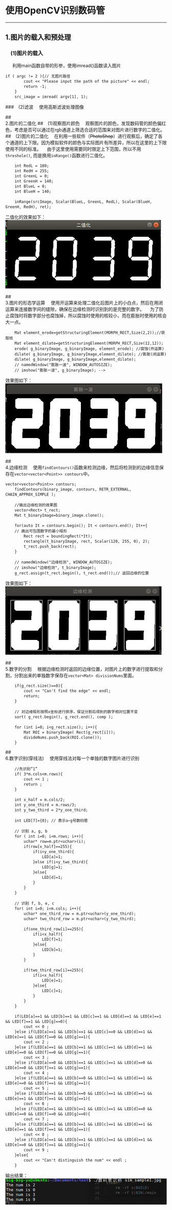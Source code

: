 # 使用OpenCV识别数码管
------------------------

## 1.图片的载入和预处理
### &ensp;&ensp;(1)图片的载入
&ensp; &ensp; 利用main函数自带的形参，使用imread()函数读入图片
```
if ( argc != 2 ){// 无图片路径
        cout << "Please input the path of the picture" << endl;
        return -1;
    }
    src_image = imread( argv[1], 1);
```
###&ensp;&ensp;(2)滤波
&ensp;&ensp;使用高斯滤波处理图像

##<br>2.图片的二值化
##&ensp;&ensp;(1)观察图片颜色
&ensp;&ensp;观察图片的颜色，发现数码管的颜色偏红色，考虑是否可以通过在rgb通道上筛选合适的范围来对图片进行数字的二值化。
##&ensp;&ensp;(2)图片的二值化
&ensp;&ensp;在利用一些软件（~~PhotoShop~~）进行观察后，确定了各个通道的上下限。因为模拟软件的颜色与实际图片有所差异，所以在这里的上下限使用不同的标准。
&ensp;&ensp;由于这里使用需要同时限定上下范围，所以不用`threshole()`, 而是换用`inRange()`函数进行二值化。
```
    int RedL = 180;
    int RedH = 255;
    int GreenL = 0;
    int GreenH = 140;
    int BlueL = 0;
    int BlueH = 140;
    
    inRange(srcImage, Scalar(BlueL, GreenL, RedL), Scalar(BlueH, GreenH, RedH), ret);
```
二值化的效果如下：
![二值化](./结果截图/二值化.png)

##<br>3.图片的形态学运算
&ensp;&ensp;使用开运算来处理二值化后图片上的小白点，然后在用闭运算来连接数字间的缝隙，确保在边缘检测时识别到的是完整的数字。
&ensp;&ensp;为了防止腐蚀时将数字部分也腐蚀掉，所以腐蚀时使用的核较小，而在膨胀时使用的核会大一点。
```
    Mat element_erode=getStructuringElement(MORPH_RECT,Size(2,2));//获取核
    Mat element_dilate=getStructuringElement(MORPH_RECT,Size(12,12));
    erode( g_binaryImage, g_binaryImage, element_erode); //腐蚀(开运算)
    dilate( g_binaryImage, g_binaryImage,element_dilate); //膨胀(闭运算)
    dilate( g_binaryImage, g_binaryImage,element_dilate);
    // namedWindow("膨胀一波", WINDOW_AUTOSIZE);
    // imshow("膨胀一波", g_binaryImage); -->
```

效果图如下：
![形态学处理](./结果截图/形态学运算.png)

##<br>4.边缘检测
&ensp;&ensp;使用`findContours()`函数来检测边缘，然后将检测到的边缘信息保存在`vector<vector<Point>> contours`中。
```
vector<vector<Point>> contours;
    findContours(binary_image, contours, RETR_EXTERNAL, CHAIN_APPROX_SIMPLE );

    //输出边缘检测的效果图
    vector<Rect> t_rect;
    Mat t_binaryImage=binary_image.clone();

    for(auto It = contours.begin(); It < contours.end(); It++{
    // 画出可包围数字的最小矩形
        Rect rect = boundingRect(*It);
        rectangle(t_binaryImage, rect, Scalar(120, 255, 0), 2);
        t_rect.push_back(rect);
    } 

    // namedWindow("边缘检测", WINDOW_AUTOSIZE);
    // imshow("边缘检测", t_binaryImage);
    g_rect.assign(t_rect.begin(), t_rect.end());// 返回边缘的位置
```
效果图如下：
![边缘检测](./结果截图/边缘检测.png)

##<br>5.数字的分割
&ensp;&ensp;根据边缘检测时返回的边缘位置，对图片上的数字进行提取和分割，分割出来的单独数字保存在`vector<Mat> divisionNums`里面。
```
    if(g_rect.size()==0){
        cout << "Can't find the edge" << endl;
        return;
    }
    
    // 对边缘矩形按照x坐标进行排序，保证分割后得到的数字相对位置不变
    sort( g_rect.begin(), g_rect.end(), comp );

    for (int i=0; i<g_rect.size(); i++){
        Mat ROI = binaryImage( Rect(g_rect[i]));
        divideNums.push_back(ROI.clone());
    }
```

##<br>6.数字识别(穿线法)
&ensp;&ensp;使用穿线法对每一个单独的数字图片进行识别
```
    //先识别“1”
    if( 3*m.cols<m.rows){
        cout << 1 ;
        return ;
    }

    int x_half = m.cols/2;
    int y_one_third = m.rows/3;
    int y_two_third = 2*y_one_third;

    int LED[7]={0}; // 表示a~g号数码管

    // 识别 a, g, b
    for ( int i=0; i<m.rows; i++){
        uchar* row=m.ptr<uchar>(i);
        if(row[x_half]==255){
            if(i<y_one_third){
                LED[a]=1;
            }else if(i<y_two_third){
                LED[g]=1;
            }else{
                LED[d]=1;
            }
        }
    }

    // 识别 f, b, e, c
    for( int i=0; i<m.cols; i++){
        uchar* one_third_row = m.ptr<uchar>(y_one_third);
        uchar* two_third_row = m.ptr<uchar>(y_two_third);

        if(one_third_row[i]==255){
            if(i<x_half){
                LED[f]=1;
            }else{
                LED[b]=1;
            }
        }

        if(two_third_row[i]==255){
            if(i<x_half){
                LED[e]=1;
            }else{
                LED[c]=1;
            }
        }
    }

    if(LED[a]==1 && LED[b]==1 && LED[c]==1 && LED[d]==1 && LED[e]==1 && LED[f]==1 && LED[g]==0){
        cout << 0 ;
    }else if(LED[a]==1 && LED[b]==1 && LED[c]==0 && LED[d]==1 && LED[e]==1 && LED[f]==0 && LED[g]==1){
        cout << 2 ;
    }else if(LED[a]==1 && LED[b]==1 && LED[c]==1 && LED[d]==1 && LED[e]==0 && LED[f]==0 && LED[g]==1){
        cout << 3 ;
    }else if(LED[a]==0 && LED[b]==1 && LED[c]==1 && LED[d]==0 && LED[e]==0 && LED[f]==1 && LED[g]==1){
        cout << 4 ;
    }else if(LED[a]==1 && LED[b]==0 && LED[c]==1 && LED[d]==1 && LED[e]==0 && LED[f]==1 && LED[g]==1){
        cout << 5 ;
    }else if(LED[a]==1 && LED[b]==0 && LED[c]==1 && LED[d]==1 && LED[e]==1 && LED[f]==1 && LED[g]==1){
        cout << 6 ;
    }else if(LED[a]==1 && LED[b]==1 && LED[c]==1 && LED[d]==0 && LED[e]==0 && LED[f]==0 && LED[g]==0){
        cout << 7 ;
    }else if(LED[a]==1 && LED[b]==1 && LED[c]==1 && LED[d]==1 && LED[e]==1 && LED[f]==1 && LED[g]==1){
        cout << 8 ;
    }else if(LED[a]==1 && LED[b]==1 && LED[c]==1 && LED[d]==1 && LED[e]==0 && LED[f]==1 && LED[g]==1){
        cout << 9 ;
    }else{
        cout << "Can't distinguish the num" << endl ;
    }
```

输出结果：
![识别结果](./结果截图/结果.png)
